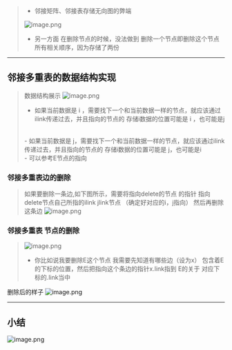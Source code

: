 

>- 邻接矩阵、邻接表存储无向图的弊端
>
>![image.png](https://s2.loli.net/2023/10/19/SpubFl93yOJgI61.png)
>- 另一方面 在删除节点的时候，没法做到 删除一个节点即删除这个节点所有相关顺序，因为存储了两份


---
邻接多重表的数据结构实现
---
> 数据结构展示
> ![image.png](https://s2.loli.net/2023/10/19/n2BdUykFwKeY4m9.png)
>- 如果当前数据是 i ，需要找下一个和当前数据一样的节点，就应该通过ilink传递过去，并且指向的节点的 存储i数据的位置可能是 i ，也可能是j
><br>
>- 如果当前数据是 j，需要找下一个和当前数据一样的节点，就应该通过ilink传递过去，并且指向的节点的 存储i数据的位置可能是 j，也可能是i 
><br>
>- 可以参考E节点的指向




### 邻接多重表边的删除
> 如果要删除一条边,如下图所示，需要将指向delete的节点 的指针 指向delete节点自己所指的ilink jlink节点 （确定好对应的i，j指向） 然后再删除这条边
> ![image.png](https://s2.loli.net/2023/10/19/jYMwq2kR9SU6P8a.png)

### 邻接多重表 节点的删除
>
>![image.png](https://s2.loli.net/2023/10/19/kTgl3vdhO7mt4jU.png)
>- 你比如说我要删除E这个节点 我需要先知道有哪些边（设为x） 包含着E的下标的位置，然后把指向这个条边的指针x.link指到 E的关于 对应下标的.link当中

删除后的样子
![image.png](https://s2.loli.net/2023/10/19/I4OUDSe7kCogRxN.png)


---
小结
---
![image.png](https://s2.loli.net/2023/10/19/iqXCusxNSKfykeY.png)



